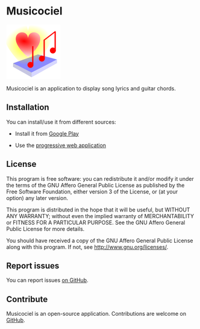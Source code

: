 # Musicociel

![Icon](/icon.png)

Musicociel is an application to display song lyrics and guitar chords.

## Installation

You can install/use it from different sources:

* Install it from [Google Play](https://play.google.com/store/apps/details?id=fr.musicociel)

* Use the [progressive web application](https://webapp.musicociel.fr)

## License

This program is free software: you can redistribute it and/or modify
it under the terms of the GNU Affero General Public License as published by
the Free Software Foundation, either version 3 of the License, or
(at your option) any later version.

This program is distributed in the hope that it will be useful,
but WITHOUT ANY WARRANTY; without even the implied warranty of
MERCHANTABILITY or FITNESS FOR A PARTICULAR PURPOSE.  See the
GNU Affero General Public License for more details.

You should have received a copy of the GNU Affero General Public License
along with this program.  If not, see <http://www.gnu.org/licenses/>.

## Report issues

You can report issues [on GitHub](https://github.com/musicociel/webapp/issues/new).

## Contribute

Musicociel is an open-source application. Contributions are welcome on [GitHub](https://github.com/musicociel/webapp).
